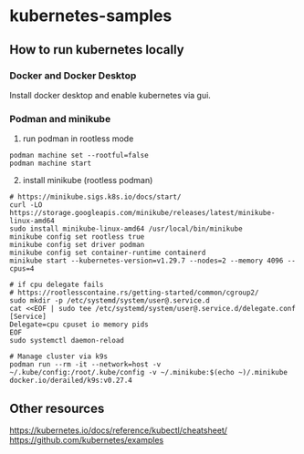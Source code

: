 # kubernetes-samples

## How to run kubernetes locally

### Docker and Docker Desktop
Install docker desktop and enable kubernetes via gui.

### Podman and minikube

1. run podman in rootless mode
```
podman machine set --rootful=false
podman machine start
```
2. install minikube (rootless podman)
```
# https://minikube.sigs.k8s.io/docs/start/
curl -LO https://storage.googleapis.com/minikube/releases/latest/minikube-linux-amd64
sudo install minikube-linux-amd64 /usr/local/bin/minikube
minikube config set rootless true
minikube config set driver podman
minikube config set container-runtime containerd
minikube start --kubernetes-version=v1.29.7 --nodes=2 --memory 4096 --cpus=4
```
```
# if cpu delegate fails
# https://rootlesscontaine.rs/getting-started/common/cgroup2/
sudo mkdir -p /etc/systemd/system/user@.service.d
cat <<EOF | sudo tee /etc/systemd/system/user@.service.d/delegate.conf
[Service]
Delegate=cpu cpuset io memory pids
EOF
sudo systemctl daemon-reload
```
```
# Manage cluster via k9s
podman run --rm -it --network=host -v ~/.kube/config:/root/.kube/config -v ~/.minikube:$(echo ~)/.minikube docker.io/derailed/k9s:v0.27.4
```





## Other resources
https://kubernetes.io/docs/reference/kubectl/cheatsheet/  
https://github.com/kubernetes/examples  
